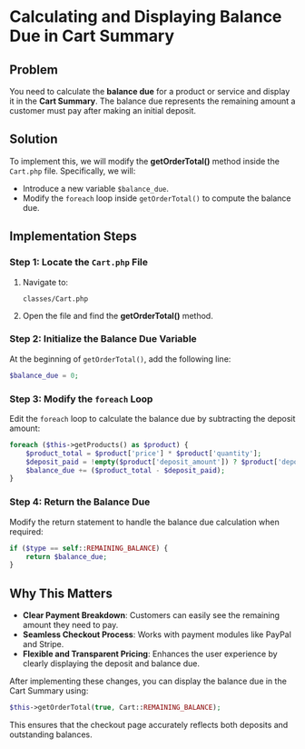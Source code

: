 # Calculating and Displaying Balance Due in Cart Summary

## Problem
You need to calculate the **balance due** for a product or service and display it in the **Cart Summary**. The balance due represents the remaining amount a customer must pay after making an initial deposit.

## Solution
To implement this, we will modify the **getOrderTotal()** method inside the `Cart.php` file. Specifically, we will:
- Introduce a new variable `$balance_due`.
- Modify the `foreach` loop inside `getOrderTotal()` to compute the balance due.

## Implementation Steps
### Step 1: Locate the `Cart.php` File
1. Navigate to:
   ```
   classes/Cart.php
   ```
2. Open the file and find the **getOrderTotal()** method.

### Step 2: Initialize the Balance Due Variable
At the beginning of `getOrderTotal()`, add the following line:
```php
$balance_due = 0;
```

### Step 3: Modify the `foreach` Loop
Edit the `foreach` loop to calculate the balance due by subtracting the deposit amount:
```php
foreach ($this->getProducts() as $product) {
    $product_total = $product['price'] * $product['quantity'];
    $deposit_paid = !empty($product['deposit_amount']) ? $product['deposit_amount'] * $product['quantity'] : 0;
    $balance_due += ($product_total - $deposit_paid);
}
```

### Step 4: Return the Balance Due
Modify the return statement to handle the balance due calculation when required:
```php
if ($type == self::REMAINING_BALANCE) {
    return $balance_due;
}
```

## Why This Matters
- **Clear Payment Breakdown**: Customers can easily see the remaining amount they need to pay.
- **Seamless Checkout Process**: Works with payment modules like PayPal and Stripe.
- **Flexible and Transparent Pricing**: Enhances the user experience by clearly displaying the deposit and balance due.

After implementing these changes, you can display the balance due in the Cart Summary using:
```php
$this->getOrderTotal(true, Cart::REMAINING_BALANCE);
```
This ensures that the checkout page accurately reflects both deposits and outstanding balances.
